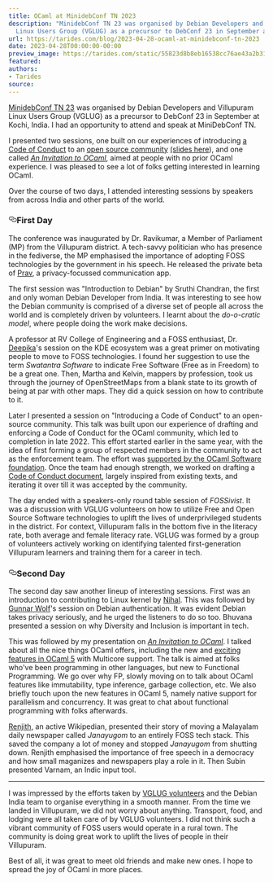```yaml
---
title: OCaml at MinidebConf TN 2023
description: "MinidebConf TN 23 was organised by Debian Developers and Villupuram
  Linux Users Group (VGLUG) as a precursor to DebConf 23 in September at\u2026"
url: https://tarides.com/blog/2023-04-28-ocaml-at-minidebconf-tn-2023
date: 2023-04-28T00:00:00-00:00
preview_image: https://tarides.com/static/55823d8b8eb16538cc76ae43a2b31c53/eee8e/minidebconf.jpg
featured:
authors:
- Tarides
source:
---
```


<p><a href="https://tn23.mini.debconf.org/">MinidebConf TN 23</a> was organised by Debian Developers and Villupuram Linux Users Group (VGLUG) as a precursor to DebConf 23 in September at Kochi, India. I had an opportunity to attend and speak at MiniDebConf TN.</p>
<p>I presented two sessions, one built on our experiences of introducing <a href="https://github.com/ocaml/code-of-conduct">a Code of Conduct</a> to an <a href="https://discuss.ocaml.org/t/adopting-the-ocaml-code-of-conduct/10870">open source community</a> <a href="https://hackmd.io/JIWCOrBfQ7CfzPqeDw4t2Q#/">(slides here</a>), and one called <a href="https://hackmd.io/wgB3EzlAQA6aTnQGyyp5Rw#/"><em>An Invitation to OCaml</em></a>, aimed at people with no prior OCaml experience. I was pleased to see a lot of folks getting interested in learning OCaml.</p>
<p>Over the course of two days, I attended interesting sessions by speakers from across India and other parts of the world.</p>
<h3 style="position:relative;"><a href="https://tarides.com/feed.xml#first-day" aria-label="first day permalink" class="anchor before"><svg aria-hidden="true" focusable="false" height="16" version="1.1" viewbox="0 0 16 16" width="16"><path fill-rule="evenodd" d="M4 9h1v1H4c-1.5 0-3-1.69-3-3.5S2.55 3 4 3h4c1.45 0 3 1.69 3 3.5 0 1.41-.91 2.72-2 3.25V8.59c.58-.45 1-1.27 1-2.09C10 5.22 8.98 4 8 4H4c-.98 0-2 1.22-2 2.5S3 9 4 9zm9-3h-1v1h1c1 0 2 1.22 2 2.5S13.98 12 13 12H9c-.98 0-2-1.22-2-2.5 0-.83.42-1.64 1-2.09V6.25c-1.09.53-2 1.84-2 3.25C6 11.31 7.55 13 9 13h4c1.45 0 3-1.69 3-3.5S14.5 6 13 6z"></path></svg></a>First Day</h3>
<p>The conference was inaugurated by Dr. Ravikumar, a Member of Parliament (MP) from the Villupuram district. A tech-savvy politician who has presence in the fediverse, the MP emphasised the importance of adopting FOSS technologies by the government in his speech. He released the private beta of <a href="https://prav.app/">Prav</a>, a privacy-focussed communication app.</p>
<p>The first session was &quot;Introduction to Debian&quot; by Sruthi Chandran, the first and only woman Debian Developer from India. It was interesting to see how the Debian community is comprised of a diverse set of people all across the world and is completely driven by volunteers. I learnt about the <em>do-o-cratic model</em>, where people doing the work make decisions.</p>
<p>A professor at RV College of Engineering and a FOSS enthusiast, Dr. <a href="http://deepikak.in/">Deepika</a>'s session on the KDE ecosystem was a great primer on motivating people to move to FOSS technologies. I found her suggestion to use the term <em>Swatantra Software</em> to indicate Free Software (Free as in Freedom) to be a great one. Then, Martha and Kelvin, mappers by profession, took us through the journey of OpenStreetMaps from a blank state to its growth of being at par with other maps. They did a quick session on how to contribute to it.</p>
<p>Later I presented a session on &quot;Introducing a Code of Conduct&quot; to an open-source community. This talk was built upon our experience of drafting and enforcing a Code of Conduct for the OCaml community, which led to completion in late 2022. This effort started earlier in the same year, with the idea of first forming a group of respected members in the community to act as the enforcement team. The effort was <a href="https://discuss.ocaml.org/t/ocaml-software-foundation-january-2023-update/11217#community-3">supported by the OCaml Software foundation</a>. Once the team had enough strength, we worked on drafting a <a href="%28https://github.com/ocaml/code-of-conduct) - [404 Not Found]">Code of Conduct document</a>, largely inspired from existing texts, and iterating it over till it was accepted by the community.</p>
<p>The day ended with a speakers-only round table session of <em>FOSSivist</em>. It was a discussion with VGLUG volunteers on how to utilize Free and Open Source Software technologies to uplift the lives of underprivileged students in the district. For context, Villupuram falls in the bottom five in the literacy rate, both average and female literacy rate. VGLUG was formed by a group of volunteers actively working on identifying talented first-generation Villupuram learners and training them for a career in tech.</p>
<h3 style="position:relative;"><a href="https://tarides.com/feed.xml#second-day" aria-label="second day permalink" class="anchor before"><svg aria-hidden="true" focusable="false" height="16" version="1.1" viewbox="0 0 16 16" width="16"><path fill-rule="evenodd" d="M4 9h1v1H4c-1.5 0-3-1.69-3-3.5S2.55 3 4 3h4c1.45 0 3 1.69 3 3.5 0 1.41-.91 2.72-2 3.25V8.59c.58-.45 1-1.27 1-2.09C10 5.22 8.98 4 8 4H4c-.98 0-2 1.22-2 2.5S3 9 4 9zm9-3h-1v1h1c1 0 2 1.22 2 2.5S13.98 12 13 12H9c-.98 0-2-1.22-2-2.5 0-.83.42-1.64 1-2.09V6.25c-1.09.53-2 1.84-2 3.25C6 11.31 7.55 13 9 13h4c1.45 0 3-1.69 3-3.5S14.5 6 13 6z"></path></svg></a>Second Day</h3>
<p>The second day saw another lineup of interesting sessions. First was an introduction to contributing to Linux kernel by <a href="https://nihaal.me/">Nihal</a>. This was followed by <a href="https://gwolf.org/">Gunnar Wolf</a>'s session on Debian authentication. It was evident Debian takes privacy seriously, and he urged the listeners to do so too. Bhuvana presented a session on why Diversity and Inclusion is important in tech.</p>
<p>This was followed by my presentation on <a href="https://hackmd.io/wgB3EzlAQA6aTnQGyyp5Rw#"><em>An Invitation to OCaml</em></a>. I talked about all the nice things OCaml offers, including the new and <a href="https://www.youtube.com/watch?v=zJ4G0TKwzVc">exciting features in OCaml 5</a> with Multicore support. The talk is aimed at folks who've been programming in other languages, but new to Functional Programming. We go over why FP, slowly moving on to talk about OCaml features like immutability, type inference, garbage collection, etc. We also briefly touch upon the new features in OCaml 5, namely native support for parallelism and concurrency. It was great to chat about functional programming with folks afterwards.</p>
<p><a href="https://github.com/ranjithsiji">Renjith</a>, an active Wikipedian, presented their story of moving a Malayalam daily newspaper called <em>Janayugom</em> to an entirely FOSS tech stack. This saved the company a lot of money and stopped <em>Janayugom</em> from shutting down. Renjith emphasised the importance of free speech in a democracy and how small maganizes and newspapers play a role in it. Then Subin presented Varnam, an Indic input tool.</p>
<hr/>
<p>I was impressed by the efforts taken by <a href="https://vglug.org/">VGLUG volunteers</a> and the Debian India team to organise everything in a smooth manner. From the time we landed in Villupuram, we did not worry about anything. Transport, food, and lodging were all taken care of by VGLUG volunteers. I did not think such a vibrant community of FOSS users would operate in a rural town. The community is doing great work to uplift the lives of people in their Villupuram.</p>
<p>Best of all, it was great to meet old friends and make new ones. I hope to spread the joy of OCaml in more places.</p>
